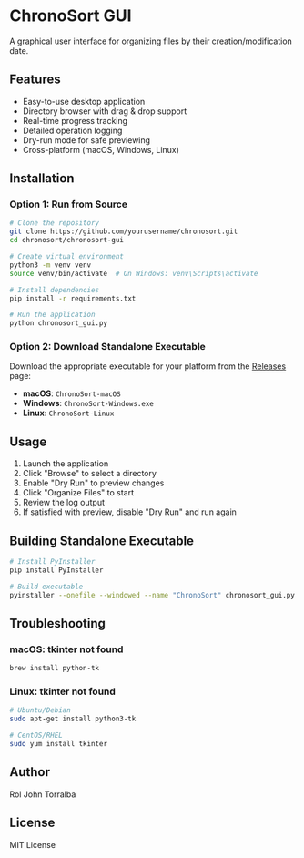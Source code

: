 # ChronoSort GUI

A graphical user interface for organizing files by their creation/modification date.

## Features

- Easy-to-use desktop application
- Directory browser with drag & drop support
- Real-time progress tracking
- Detailed operation logging
- Dry-run mode for safe previewing
- Cross-platform (macOS, Windows, Linux)

## Installation

### Option 1: Run from Source

```bash
# Clone the repository
git clone https://github.com/yourusername/chronosort.git
cd chronosort/chronosort-gui

# Create virtual environment
python3 -m venv venv
source venv/bin/activate  # On Windows: venv\Scripts\activate

# Install dependencies
pip install -r requirements.txt

# Run the application
python chronosort_gui.py
```

### Option 2: Download Standalone Executable

Download the appropriate executable for your platform from the [Releases](https://github.com/yourusername/chronosort/releases) page:
- **macOS**: `ChronoSort-macOS`
- **Windows**: `ChronoSort-Windows.exe`
- **Linux**: `ChronoSort-Linux`

## Usage

1. Launch the application
2. Click "Browse" to select a directory
3. Enable "Dry Run" to preview changes
4. Click "Organize Files" to start
5. Review the log output
6. If satisfied with preview, disable "Dry Run" and run again

## Building Standalone Executable

```bash
# Install PyInstaller
pip install PyInstaller

# Build executable
pyinstaller --onefile --windowed --name "ChronoSort" chronosort_gui.py
```

## Troubleshooting

### macOS: tkinter not found
```bash
brew install python-tk
```

### Linux: tkinter not found
```bash
# Ubuntu/Debian
sudo apt-get install python3-tk

# CentOS/RHEL
sudo yum install tkinter
```

## Author

Rol John Torralba

## License

MIT License

